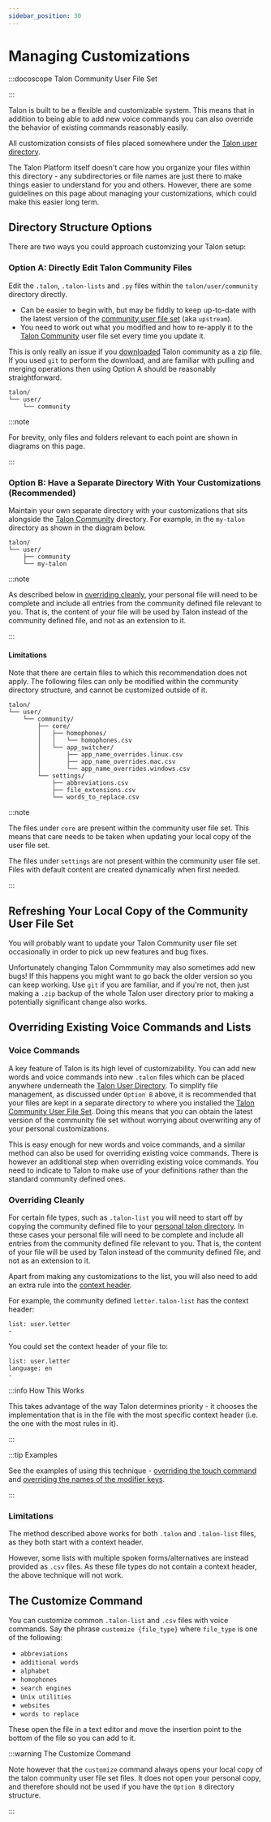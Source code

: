 ```yaml
---
sidebar_position: 30
---
```


# Managing Customizations

:::docoscope Talon Community User File Set

:::

Talon is built to be a flexible and customizable system. This means that in addition to being able to add new voice commands you can also override the behavior of existing commands reasonably easily.

All customization consists of files placed somewhere under the [Talon user directory](/docs/Resource%20Hub/terminology.md#talon-user-directory).

The Talon Platform itself doesn't care how you organize your files within this directory - any subdirectories or file names are just there to make things easier to understand for you and others.
However, there are some guidelines on this page about managing your customizations, which could make this easier long term.

## Directory Structure Options

There are two ways you could approach customizing your Talon setup:

### Option A: Directly Edit Talon Community Files

Edit the `.talon`, `.talon-lists` and `.py` files within the `talon/user/community` directory directly.

- Can be easier to begin with, but may be fiddly to keep up-to-date with the latest version of the [community user file set](https://github.com/talonhub/community) (aka `upstream`).
- You need to work out what you modified and how to re-apply it to the [Talon Community](https://github.com/talonhub/community) user file set every time you update it.

This is only really an issue if you [downloaded](/docs/Resource%20Hub/Talon%20Installation/downloading-community.md) Talon community as a zip file.
If you used `git` to perform the download, and are familiar with pulling and merging operations then using Option A should be reasonably straightforward.

```
talon/
└── user/
    └── community
```

:::note

For brevity, only files and folders relevant to each point are shown in diagrams on this page.

:::

### Option B: Have a Separate Directory With Your Customizations (**Recommended**)

Maintain your own separate directory with your customizations that sits alongside the [Talon Community](https://github.com/talonhub/community) directory.
For example, in the `my-talon` directory as shown in the diagram below.

```
talon/
└── user/
    ├── community
    └── my-talon
```

:::note

As described below in [overriding cleanly](#overriding-cleanly), your personal file will need to be complete and include all entries from the community defined file relevant to you.
That is, the content of your file will be used by Talon instead of the community defined file, and not as an extension to it.

:::

#### Limitations

Note that there are certain files to which this recommendation does not apply.
The following files can only be modified within the community directory structure, and cannot be customized outside of it.

```
talon/
└── user/
    └── community/
        ├── core/
        │   ├── homophones/
        │   │   └── homophones.csv
        │   └── app_switcher/
        │       ├── app_name_overrides.linux.csv
        │       ├── app_name_overrides.mac.csv
        │       └── app_name_overrides.windows.csv
        └── settings/
            ├── abbreviations.csv
            ├── file_extensions.csv
            └── words_to_replace.csv
```

:::note

The files under `core` are present within the community user file set. This means that care needs to be taken
when updating your local copy of the user file set.

The files under `settings` are not present within the community user file set. Files with default content
are created dynamically when first needed.

:::

## Refreshing Your Local Copy of the Community User File Set

You will probably want to update your Talon Community user file set occasionally in order to pick up new features and bug fixes.

Unfortunately changing Talon Commmunity may also sometimes add new bugs! If this happens you might want to go back the older version so you can keep working. Use `git` if you are familiar, and if you're not, then just making a `.zip` backup of the whole Talon user directory prior to making a potentially significant change also works.

## Overriding Existing Voice Commands and Lists

### Voice Commands

A key feature of Talon is its high level of customizability.
You can add new words and voice commands into new `.talon` files which can be placed anywhere underneath the [Talon User Directory](/docs/Resource%20Hub/terminology.md#talon-user-directory).
To simplify file management, as discussed under `Option B` above, it is recommended that your files are kept in a separate directory to where you installed the [Talon Community User File Set](/docs/Resource%20Hub/terminology.md#talon-community-user-file-set).
Doing this means that you can obtain the latest version of the community file set without worrying about overwriting any of your personal customizations.

This is easy enough for new words and voice commands, and a similar method can also be used for overriding existing voice commands.
There is however an additional step when overriding existing voice commands.
You need to indicate to Talon to make use of your definitions rather than the standard community defined ones.

### Overriding Cleanly

For certain file types, such as `.talon-list` you will need to start off by copying the community defined file to your [personal talon directory](/docs/Resource%20Hub/terminology.md#personal-talon-directory).
In these cases your personal file will need to be complete and include all entries from the community defined file relevant to you.
That is, the content of your file will be used by Talon instead of the community defined file, and not as an extension to it.

Apart from making any customizations to the list, you will also need to add an extra rule into the [context header](/docs/Customization/TalonScript/context-header.md).

For example, the community defined `letter.talon-list` has the context header:

```talon
list: user.letter
-
```

You could set the context header of your file to:

```talon
list: user.letter
language: en
-
```

:::info How This Works

This takes advantage of the way Talon determines priority - it chooses the implementation that is in the file with the most specific context header
(i.e. the one with the most rules in it).

:::

:::tip Examples

See the examples of using this technique - [overriding the touch command](./Examples/overriding_touch.md) and [overriding the names of the modifier keys](./Examples/modifier_key_names.md).

:::

### Limitations

The method described above works for both `.talon` and `.talon-list` files, as they both start with a context header.

However, some lists with multiple spoken forms/alternatives are instead provided as `.csv` files. As these file types do not contain a context header,
the above technique will not work.

## The Customize Command

You can customize common `.talon-list` and `.csv` files with voice commands. Say the phrase `customize {file_type}` where `file_type` is one of the following:

- `abbreviations`
- `additional words`
- `alphabet`
- `homophones`
- `search engines`
- `Unix utilities`
- `websites`
- `words to replace`

These open the file in a text editor and move the insertion point to the bottom of the file so you can add to it.

:::warning The Customize Command

Note however that the `customize` command always opens your local copy of the talon community user file set files.
It does not open your personal copy, and therefore should not be used if you have the `Option B` directory structure.

:::
